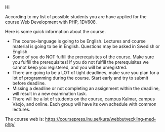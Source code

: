 Hi

According to my list of possible students you are have applied for the course Web Development with PHP, 1DV608.

Here is some quick information about the course.

 * The course-language is going to be English. Lectures and course material is going to be in English. Questions may be asked in Swedish or English.
 * Some of you do NOT fulfill the prerequisites of the course. Make sure you fulfill the prerequisites! If you do not fulfill the prerequisites we cannot keep you registered, and you will be unregistred.
 * There are going to be a LOT of tight deadlines, make sure you plan for a lot of programming during the course. Start early and try to submit before deadline.
 * Missing a deadline or not completing an assignment within the deadline, will result in a new examination task.
 * There will be a lot of students on the course, campus Kalmar, campus Växjö, and online. Each group will have its own schedule with common lectures.

The course web is:
https://coursepress.lnu.se/kurs/webbutveckling-med-php/
